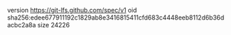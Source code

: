 version https://git-lfs.github.com/spec/v1
oid sha256:edee677911192c1829ab8e3416815411cfd683c4448eeb8112d6b36dacbc2a8a
size 24226
